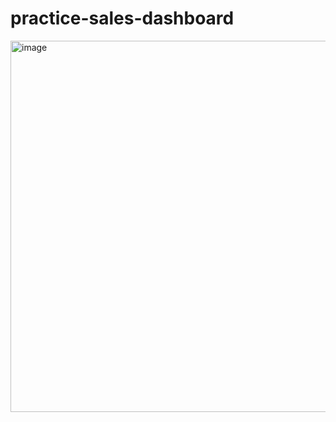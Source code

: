# practice-sales-dashboard

<img width="594" alt="image" src="https://github.com/sanchi12/practice-sales-dashboard/assets/45794164/f7d0713e-8cef-4a86-bc36-deac109523a8">
